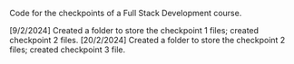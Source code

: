 Code for the checkpoints of a Full Stack Development course.

[9/2/2024] Created a folder to store the checkpoint 1 files; created checkpoint 2 files.
[20/2/2024] Created a folder to store the checkpoint 2 files; created checkpoint 3 file.
